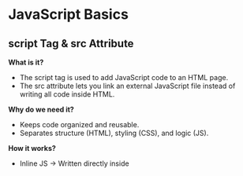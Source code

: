# JavaScript Basics

## script Tag & src Attribute

**What is it?**

- The script tag is used to add JavaScript code to an HTML page.
- The src attribute lets you link an external JavaScript file instead of writing all code inside HTML.

**Why do we need it?**

- Keeps code organized and reusable.
- Separates structure (HTML), styling (CSS), and logic (JS).

**How it works?**

- Inline JS → Written directly inside <script>.
- External JS → Linked with src="file.js".

```javascript
<!DOCTYPE html>
<html>
<head>
  <title>Script Example</title>
</head>
<body>
  <h1>Hello World</h1>

  <!-- Inline Script -->
  <script>
    console.log("Hello from Inline Script!");
  </script>

  <!-- External Script -->
  <script src="app.js"></script>
</body>
</html>
```

## Best Practices: Placing JS in HTML

- Place script tag at the end of <body> so that HTML loads first.
- Avoid mixing JS inside HTML tags → use event listeners.

**Example – Good Placement:**

```javascript
<body>
  <h2>Click Me!</h2>
  <button id="btn">Click</button>

  <script>
    document.getElementById("btn").onclick = function () {
      alert("Button clicked!");
    };
  </script>
</body>
```

## Hiding JS from Old Browsers

- (Older browsers didn’t understand script tag → now almost obsolete)

```javascript
<script type="text/javascript">
//<![CDATA[
  alert("Hello");
//]]>
</script>
```

## Printing in JavaScript

- [Different ways of printing in JavaScript](./HTML-CSS-JavaScript/printingInJS.html)

- [Concatenations in Javascript](./HTML-CSS-JavaScript/concatenationsInJavaScript.html)

## Variables, Data Types, and Operators

**Variables**

- Used to store data.
- Declared with var, let, or const.

- [Types of Declarations and its Differences](./HTML-CSS-JavaScript/typesOfDeclarationsJS.html)

**Data Types**

- String → "Hello"
- Number → 10, 3.14
- Boolean → true / false
- Object → {key: value}
- Array → [1,2,3]
- Null, Undefined

**Operators**

- Arithmetic: + - \* / % \*\*
- Comparison: == === != > <
- Logical: && || !

**Example:**

```javascript
let name = "Ritwik";
let age = 25;
let isTrainer = true;

console.log(name + " is " + age + " years old.");
console.log(age > 18 && isTrainer); // true
```

## Conditional Statements (if, switch)

**if-else**

```javascript
let age = 20;
if (age >= 18) {
  console.log("You can vote.");
} else {
  console.log("Too young!");
}
```

**switch**

```javascript
let day = "Mon";
switch (day) {
  case "Mon":
    console.log("Start of week");
    break;
  case "Fri":
    console.log("Weekend soon");
    break;
  default:
    console.log("Normal day");
}
```

## Loops in JS

- [Types of FOR loops in JavaScript](./HTML-CSS-JavaScript/typesOfForLoopJS.html)

## Arrays in JS

- [Creation of Array and Different Types of Array Methods](./HTML-CSS-JavaScript/jsArrayMethods.html)

## Strings in JS

- [Creation of String and Different Types of String Methods](./HTML-CSS-JavaScript/jsStringmethods.html)

## Dates (Date object basics: creation, formatting)

- [Developing Digital Clock and Understanding Date Methods](./HTML-CSS-JavaScript/digitalClock.html)

## Defining, Calling Functions, Function Expressions & Hoisting

- [Difference ways of writing Functions in JavaScript](./HTML-CSS-JavaScript/typesOfFunctionsJS.html)

## Document Object Model (DOM Basics)

- [To Do List application using JS DOM concept](./HTML-CSS-JavaScript/toDoListBasic.html)

- [To Do List application with edit and remove button using JS DOM concept](./HTML-CSS-JavaScript/toDoListWithEditRemoveButton.html)

- [Customer Form with Delete Button using JS DOM concept](./HTML-CSS-JavaScript/customerFormWithDelete.html)

- [Customer Form using Bootstrap and JS DOM concept](./HTML-CSS-JavaScript/customerFormWithBootstrap.html)

## Hoisting in JavaScript

```javascript
console.log(a); //works and prints undefined, no error

var a = 10; //var supports hoisting
```

```javascript
console.log(a); //throws error

let a = 10; //as let doesn't support hoisting
```

```javascript
console.log(a); //throws error

const a = 10; //as const doesn't support hoisting
```

```javascript
greet();

function greet() {
  //hoisting works for normal functions
  console.log("Hello from a normal function!");
}
```

```javascript
//hoisting doesn't work for function expressions with let or const
sayHello();

let sayHello = function () {
  console.log("Hello from a function expression!");
};
```
